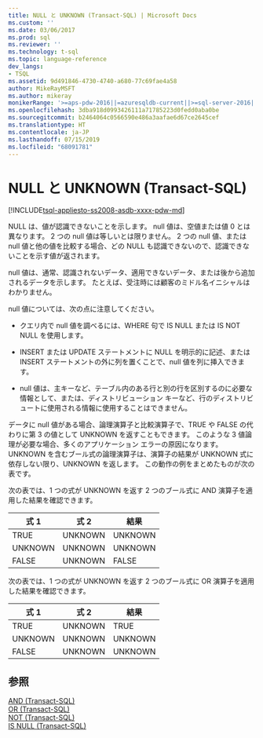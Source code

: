 ```yaml
---
title: NULL と UNKNOWN (Transact-SQL) | Microsoft Docs
ms.custom: ''
ms.date: 03/06/2017
ms.prod: sql
ms.reviewer: ''
ms.technology: t-sql
ms.topic: language-reference
dev_langs:
- TSQL
ms.assetid: 9d491846-4730-4740-a680-77c69fae4a58
author: MikeRayMSFT
ms.author: mikeray
monikerRange: '>=aps-pdw-2016||=azuresqldb-current||>=sql-server-2016||=sqlallproducts-allversions||>=sql-server-linux-2017||=azuresqldb-mi-current'
ms.openlocfilehash: 3dba918d0993426111a71785223d0fedd0aba0be
ms.sourcegitcommit: b2464064c0566590e486a3aafae6d67ce2645cef
ms.translationtype: HT
ms.contentlocale: ja-JP
ms.lasthandoff: 07/15/2019
ms.locfileid: "68091781"
---
```

# <a name="null-and-unknown-transact-sql"></a>NULL と UNKNOWN (Transact-SQL)
[!INCLUDE[tsql-appliesto-ss2008-asdb-xxxx-pdw-md](../../includes/tsql-appliesto-ss2008-asdb-xxxx-pdw-md.md)]

  NULL は、値が認識できないことを示します。 null 値は、空値または値 0 とは異なります。 2 つの null 値は等しいとは限りません。 2 つの null 値、または null 値と他の値を比較する場合、どの NULL も認識できないので、認識できないことを示す値が返されます。  
  
 null 値は、通常、認識されないデータ、適用できないデータ、または後から追加されるデータを示します。 たとえば、受注時には顧客のミドル名イニシャルはわかりません。  
  
 null 値については、次の点に注意してください。  
  
-   クエリ内で null 値を調べるには、WHERE 句で IS NULL または IS NOT NULL を使用します。  
  
-   INSERT または UPDATE ステートメントに NULL を明示的に記述、または INSERT ステートメントの外に列を置くことで、null 値を列に挿入できます。  
  
-   null 値は、主キーなど、テーブル内のある行と別の行を区別するのに必要な情報として、または、ディストリビューション キーなど、行のディストリビュートに使用される情報に使用することはできません。  
  
 データに null 値がある場合、論理演算子と比較演算子で、TRUE や FALSE の代わりに第 3 の値として UNKNOWN を返すこともできます。 このような 3 値論理が必要な場合、多くのアプリケーション エラーの原因になります。 UNKNOWN を含むブール式の論理演算子は、演算子の結果が UNKNOWN 式に依存しない限り、UNKNOWN を返します。 この動作の例をまとめたものが次の表です。  
  
 次の表では、1 つの式が UNKNOWN を返す 2 つのブール式に AND 演算子を適用した結果を確認できます。  
  
|式 1|式 2|結果|  
|---------------|---------------|------------|  
|TRUE|UNKNOWN|UNKNOWN|  
|UNKNOWN|UNKNOWN|UNKNOWN|  
|FALSE|UNKNOWN|FALSE|  
  
 次の表では、1 つの式が UNKNOWN を返す 2 つのブール式に OR 演算子を適用した結果を確認できます。  
  
|式 1|式 2|結果|  
|---------------|---------------|------------|  
|TRUE|UNKNOWN|TRUE|  
|UNKNOWN|UNKNOWN|UNKNOWN|  
|FALSE|UNKNOWN|UNKNOWN|  
  
## <a name="see-also"></a>参照  
 [AND &#40;Transact-SQL&#41;](../../t-sql/language-elements/and-transact-sql.md)   
 [OR &#40;Transact-SQL&#41;](../../t-sql/language-elements/or-transact-sql.md)   
 [NOT &#40;Transact-SQL&#41;](../../t-sql/language-elements/not-transact-sql.md)   
 [IS NULL &#40;Transact-SQL&#41;](../../t-sql/queries/is-null-transact-sql.md)  
  
  
